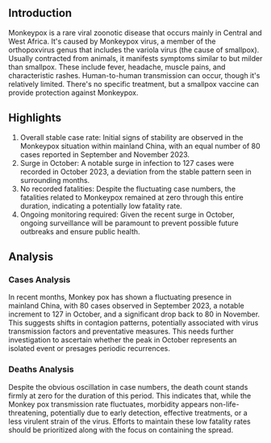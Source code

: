 ## Introduction

Monkeypox is a rare viral zoonotic disease that occurs mainly in Central and West Africa. It's caused by Monkeypox virus, a member of the orthopoxvirus genus that includes the variola virus (the cause of smallpox). Usually contracted from animals, it manifests symptoms similar to but milder than smallpox. These include fever, headache, muscle pains, and characteristic rashes. Human-to-human transmission can occur, though it's relatively limited. There's no specific treatment, but a smallpox vaccine can provide protection against Monkeypox.

## Highlights

1. Overall stable case rate: Initial signs of stability are observed in the Monkeypox situation within mainland China, with an equal number of 80 cases reported in September and November 2023. <br/>
2. Surge in October: A notable surge in infection to 127 cases were recorded in October 2023, a deviation from the stable pattern seen in surrounding months. <br/>
3. No recorded fatalities: Despite the fluctuating case numbers, the fatalities related to Monkeypox remained at zero through this entire duration, indicating a potentially low fatality rate. <br/>
4. Ongoing monitoring required: Given the recent surge in October, ongoing surveillance will be paramount to prevent possible future outbreaks and ensure public health.
## Analysis

### Cases Analysis
In recent months, Monkey pox has shown a fluctuating presence in mainland China, with 80 cases observed in September 2023, a notable increment to 127 in October, and a significant drop back to 80 in November. This suggests shifts in contagion patterns, potentially associated with virus transmission factors and preventative measures. This needs further investigation to ascertain whether the peak in October represents an isolated event or presages periodic recurrences. 

### Deaths Analysis
Despite the obvious oscillation in case numbers, the death count stands firmly at zero for the duration of this period. This indicates that, while the Monkey pox transmission rate fluctuates, morbidity appears non-life-threatening, potentially due to early detection, effective treatments, or a less virulent strain of the virus. Efforts to maintain these low fatality rates should be prioritized along with the focus on containing the spread.

